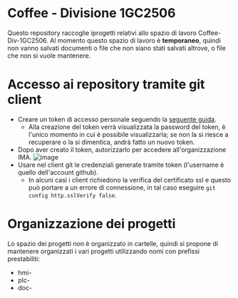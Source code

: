 # Coffee - Divisione 1GC2506

Questo repository raccoglie iprogetti relativi allo spazio di lavoro Coffee-Div-1GC2506. Al momento questo spazio di lavoro è **temporaneo**, quindi non vanno salvati documenti o file che non siano stati salvati altrove, o file che non si vuole mantenere.

# Accesso ai repository tramite git client

* Creare un token di accesso personale seguendo la [seguente guida](https://docs.github.com/en/authentication/keeping-your-account-and-data-secure/creating-a-personal-access-token).
  * Alla creazione del token verrà visualizzata la password del token, è l'unico momento in cui è possibile visualizzarla; se non la si riesce a recuperare o la si dimentica, andrà fatto un nuovo token.
* Dopo aver creato il token, autorizzarlo per accedere all'organizzazione IMA.
![image](https://user-images.githubusercontent.com/93708281/164390426-6f875561-07a2-4dd7-bdcc-4a287eb559f2.png)
* Usare nel client git le credenziali generate tramite token (l'username è quello dell'account github).
  * In alcuni casi i client richiedono la verifica del certificato ssl e questo può portare a un errore di connessione, in tal caso eseguire `git config http.sslVerify false`.


# Organizzazione dei progetti

Lo spazio dei progetti non è organizzato in cartelle, quindi si propone di mantenere organizzati i vari progetti utilizzando nomi con prefissi prestabiliti:

* hmi-
* plc-
* doc-
